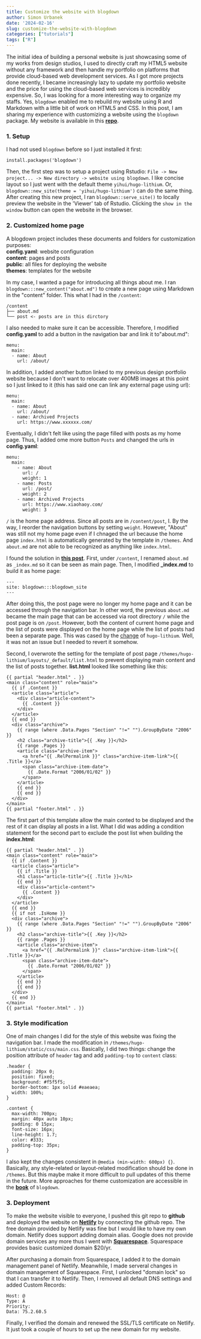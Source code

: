 ```yaml
---
title: Customize the website with blogdown
author: Simon Urbanek
date: '2024-02-16'
slug: customize-the-website-with-blogdown
categories: ["tutorials"]
tags: ["R"]
---
```


The initial idea of building a personal website is just showcasing some of my works from design studios, I used to directly craft my HTML5 website without any framework and then handle my portfolio on  platforms that provide cloud-based web development services. As I got more projects done recently, I became increasingly lazy to update my portfolio website and the price for using the cloud-based web services is incredibly expensive. So, I was looking for a more interesting way to organize my staffs. Yes, `blogdown` enabled me to rebuild my website using R and Markdown with a little bit of work on HTML5 and CSS. In this post, I am sharing my experience with customizing a website using the `blogdown` package. My website is available in this [**repo**](https://github.com/billbillbilly/website).

### 1. Setup
I had not used `blogdown` before so I just installed it first: 
```
install.packages('blogdown')
``` 
Then, the first step was to setup a project using Rstudio: `File -> New project... -> New directory -> website using blogdown`. I like concise layout so I just went with the default theme `yihui/hugo-lithium`. Or, `blogdown::new_site(theme = 'yihui/hugo-lithium')` can do the same thing. After creating this new project, I ran `blogdown::serve_site()` to locally preview the website in the 'Viewer' tab of Rstudio. Clicking the `show in the window` button can open the website in the browser.

### 2. Customized home page
A blogdown project includes these documents and folders for customization purposes: <br>
<i class="fa-solid fa-file"></i> **config.yaml**: website configuration <br>
<i class="fa-solid fa-folder"></i> **content**: pages and posts <br>
<i class="fa-solid fa-folder"></i> **public**: all files for deploying the website <br>
<i class="fa-solid fa-folder"></i> **themes**: templates for the website <br>

In my case, I wanted a page for introducing all things about me. I ran `blogdown:::new_content("about.md")` to create a new page using Markdown in the "content" folder. This what I had in the `/content`:
```
/content
├── about.md
└── post <- posts are in this dirctory
```
I also needed to make sure it can be accessible. Therefore, I modified **config.yaml** to add a button in the navigation bar and link it to"about.md": 
```
menu:
  main:
  - name: About
    url: /about/ 
```
In addition, I added another button linked to my previous design portfolio website because I don't want to relocate over 400MB images at this point so I just linked to it (this has said one can link any external page using url):
```
menu:
  main:
  - name: About
    url: /about/ 
  - name: Archived Projects
    url: https://www.xxxxxx.com/
```
Eventually, I didn't felt like using the page filled with posts as my home page. Thus, I added ome more button `Posts` and changed the urls in **config.yaml**:
```
menu:
  main:
    - name: About
      url: /
      weight: 1
    - name: Posts
      url: /post/
      weight: 2
    - name: Archived Projects
      url: https://www.xiaohaoy.com/
      weight: 3
```
`/` is the home page address. Since all posts are in `/content/post`, I.  By the way, I reorder the navigation buttons by setting `weight`. However, "About" was still not my home page even if I chnaged the url because the home page `index.html` is automatically generated by the template in `/themes`. And `about.md` are not able to be recognized as anything like `index.html`. 

I found the solution in [**this post**](https://stackoverflow.com/questions/53765404/how-do-i-post-some-introductory-paragraphs-on-the-main-page-of-my-blogdown-site). First, under `/content`, I renamed `about.md` as `_index.md` so it can be seen as main page. Then, I modified **_index.md** to build it as home page:
```
---
site: blogdown:::blogdown_site
---
```
After doing this, the post page were no longer my home page and it can be accessed through the navigation bar. In other word, the previous `about.md` became the main page that can be accessed via root directory `/` while the post page is on `/post`. However, both the content of current home page and the list of posts were displayed on the home page while the list of posts had been a separate page. This was cased by the [change](https://github.com/yihui/hugo-lithium/commit/23d456ea0acde1299d9b839352339d59fd342d5a) of `hugo-lithium`. Well, it was not an issue but I needed to revert it somehow.

Second, I overwrote the setting for the template of post page `/themes/hugo-lithium/layouts/_default/list.html` to prevent displaying main content and the list of posts together. **list.html** looked like something like this:
```
{{ partial "header.html" . }}
<main class="content" role="main">
  {{ if .Content }}
  <article class="article">
    <div class="article-content">
      {{ .Content }}
    </div>
  </article>
  {{ end }}
  <div class="archive">
    {{ range (where .Data.Pages "Section" "!=" "").GroupByDate "2006" }}
    <h2 class="archive-title">{{ .Key }}</h2>
    {{ range .Pages }}
    <article class="archive-item">
      <a href="{{ .RelPermalink }}" class="archive-item-link">{{ .Title }}</a>
      <span class="archive-item-date">
        {{ .Date.Format "2006/01/02" }}
      </span>
    </article>
    {{ end }}
    {{ end }}
  </div>
</main>
{{ partial "footer.html" . }}
```
The first part of this template allow the main conted to be displayed and the rest of it can display all posts in a list. What I did was adding a condition statement for the second part to exclude the post list when building the **index.html**:
```
{{ partial "header.html" . }}
<main class="content" role="main">
  {{ if .Content }}
  <article class="article">
    {{ if .Title }}
    <h1 class="article-title">{{ .Title }}</h1>
    {{ end }}
    <div class="article-content">
      {{ .Content }}
    </div>
  </article>
  {{ end }}
  {{ if not .IsHome }}
  <div class="archive">
    {{ range (where .Data.Pages "Section" "!=" "").GroupByDate "2006" }}
    <h2 class="archive-title">{{ .Key }}</h2>
    {{ range .Pages }}
    <article class="archive-item">
      <a href="{{ .RelPermalink }}" class="archive-item-link">{{ .Title }}</a>
      <span class="archive-item-date">
        {{ .Date.Format "2006/01/02" }}
      </span>
    </article>
    {{ end }}
    {{ end }}
  </div>
  {{ end }}
</main>
{{ partial "footer.html" . }}
```

### 3. Style modification
One of main changes I did for the style of this website was fixing the navigation bar. I made the modification in `/themes/hugo-lithium/static/css/main.css`. Basically, I did two things: change the  position attribute of `header` tag and add `padding-top` to `content` class:
```
.header {
  padding: 20px 0;
  position: fixed;
  background: #f5f5f5;
  border-bottom: 1px solid #eaeaea;
  width: 100%;
}

.content {
  max-width: 700px;
  margin: 40px auto 10px;
  padding: 0 15px;
  font-size: 16px;
  line-height: 1.7;
  color: #333;
  padding-top: 35px;
}
```
I also kept the changes consistent in `@media (min-width: 600px) {}`. Basically, any style-related or layout-related modification should be done in `/themes`. But this maybe make it more difficult to pull updates of this theme in the future. More approaches for theme customization are accessible in the [**book**](https://bookdown.org/yihui/blogdown/custom-layouts.html) of `blogdown`.

### 3. Deployment
To make the website visible to everyone, I pushed this git repo to **github** and deployed the website on [**Netlify**](https://app.netlify.com/) by connecting the github repo. The free domain provided by Netlify was fine but I would like to have my own domain. Netlify does support adding domain alias. Google does not provide domain services any more thus I went with [**Squarespace**](https://domains.squarespace.com/?channel=bd&subchannel=google-domain&campaign=&subcampaign=&source=google_domain_referral&utm_source=google_domain_referral&utm_medium=bd&utm_content=google-domain&utm_term=&utm_campaign=). Squarespace provides basic customized domain $20/yr. 

After purchasing a domain from Squarespace, I added it to the domain management panel of Netlify. Meanwhile, I made serveral changes in domain management of Squarespace. First, I unlocked "domain lock" so that I can transfer it to Netlify. Then, I removed all default DNS settings and added Custom Records:
```
Host: @
Type: A
Priority: 
Data: 75.2.60.5
```
Finally, I verified the domain and renewed the SSL/TLS certificate on Netlify. It just took a couple of hours to set up the new domain for my website.
